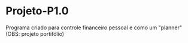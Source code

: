 # Projeto-P1.0
Programa criado para controle financeiro pessoal e como um "planner"  (OBS: projeto portifólio)
